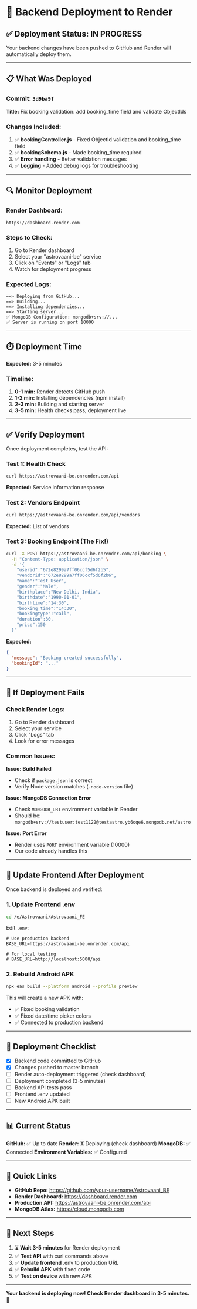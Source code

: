 # 🚀 Backend Deployment to Render

## ✅ Deployment Status: IN PROGRESS

Your backend changes have been pushed to GitHub and Render will automatically deploy them.

---

## 📋 What Was Deployed

### Commit: `3d9ba9f`
**Title:** Fix booking validation: add booking_time field and validate ObjectIds

### Changes Included:
1. ✅ **bookingController.js** - Fixed ObjectId validation and booking_time field
2. ✅ **bookingSchema.js** - Made booking_time required
3. ✅ **Error handling** - Better validation messages
4. ✅ **Logging** - Added debug logs for troubleshooting

---

## 🔍 Monitor Deployment

### Render Dashboard:
```
https://dashboard.render.com
```

### Steps to Check:
1. Go to Render dashboard
2. Select your "astrovaani-be" service
3. Click on "Events" or "Logs" tab
4. Watch for deployment progress

### Expected Logs:
```
==> Deploying from GitHub...
==> Building...
==> Installing dependencies...
==> Starting server...
✅ MongoDB Configuration: mongodb+srv://...
✅ Server is running on port 10000
```

---

## ⏱️ Deployment Time

**Expected:** 3-5 minutes

### Timeline:
1. **0-1 min:** Render detects GitHub push
2. **1-2 min:** Installing dependencies (npm install)
3. **2-3 min:** Building and starting server
4. **3-5 min:** Health checks pass, deployment live

---

## ✅ Verify Deployment

Once deployment completes, test the API:

### Test 1: Health Check
```bash
curl https://astrovaani-be.onrender.com/api
```

**Expected:** Service information response

### Test 2: Vendors Endpoint
```bash
curl https://astrovaani-be.onrender.com/api/vendors
```

**Expected:** List of vendors

### Test 3: Booking Endpoint (The Fix!)
```bash
curl -X POST https://astrovaani-be.onrender.com/api/booking \
  -H "Content-Type: application/json" \
  -d '{
    "userid":"672e8299a7ff06ccf5d6f2b5",
    "vendorid":"672e8299a7ff06ccf5d6f2b6",
    "name":"Test User",
    "gender":"Male",
    "birthplace":"New Delhi, India",
    "birthdate":"1990-01-01",
    "birthtime":"14:30",
    "booking_time":"14:30",
    "bookingtype":"call",
    "duration":30,
    "price":150
  }'
```

**Expected:** 
```json
{
  "message": "Booking created successfully",
  "bookingId": "..."
}
```

---

## 🔧 If Deployment Fails

### Check Render Logs:
1. Go to Render dashboard
2. Select your service
3. Click "Logs" tab
4. Look for error messages

### Common Issues:

**Issue: Build Failed**
- Check if `package.json` is correct
- Verify Node version matches (`.node-version` file)

**Issue: MongoDB Connection Error**
- Check `MONGODB_URI` environment variable in Render
- Should be: `mongodb+srv://testuser:test1122@testastro.yb6oqe6.mongodb.net/astro`

**Issue: Port Error**
- Render uses `PORT` environment variable (10000)
- Our code already handles this

---

## 📱 Update Frontend After Deployment

Once backend is deployed and verified:

### 1. Update Frontend .env
```bash
cd /e/Astrovaani/Astrovaani_FE
```

Edit `.env`:
```
# Use production backend
BASE_URL=https://astrovaani-be.onrender.com/api

# For local testing
# BASE_URL=http://localhost:5000/api
```

### 2. Rebuild Android APK
```bash
npx eas build --platform android --profile preview
```

This will create a new APK with:
- ✅ Fixed booking validation
- ✅ Fixed date/time picker colors
- ✅ Connected to production backend

---

## 🎯 Deployment Checklist

- [x] Backend code committed to GitHub
- [x] Changes pushed to master branch
- [ ] Render auto-deployment triggered (check dashboard)
- [ ] Deployment completed (3-5 minutes)
- [ ] Backend API tests pass
- [ ] Frontend .env updated
- [ ] New Android APK built

---

## 📊 Current Status

**GitHub:** ✅ Up to date
**Render:** ⏳ Deploying (check dashboard)
**MongoDB:** ✅ Connected
**Environment Variables:** ✅ Configured

---

## 🔗 Quick Links

- **GitHub Repo:** https://github.com/your-username/Astrovaani_BE
- **Render Dashboard:** https://dashboard.render.com
- **Production API:** https://astrovaani-be.onrender.com/api
- **MongoDB Atlas:** https://cloud.mongodb.com

---

## 📝 Next Steps

1. ⏳ **Wait 3-5 minutes** for Render deployment
2. ✅ **Test API** with curl commands above
3. ✅ **Update frontend** .env to production URL
4. ✅ **Rebuild APK** with fixed code
5. ✅ **Test on device** with new APK

---

**Your backend is deploying now! Check Render dashboard in 3-5 minutes.** 🚀
